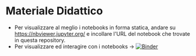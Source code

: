 # Materiale Didattico
- Per visualizzare al meglio i notebooks in forma statica, andare su https://nbviewer.jupyter.org/ e incollare l'URL del notebook che trovate in questa repository.
- Per visualizzare ed interagire con i notebooks -> [![Binder](https://mybinder.org/badge_logo.svg)](https://mybinder.org/v2/gh/DSSchiera/materials/HEAD)

